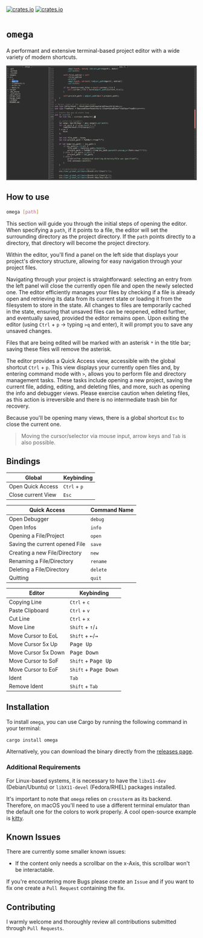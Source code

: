 [![crates.io](https://img.shields.io/crates/v/omega.svg)](https://crates.io/crates/omega)
[![crates.io](https://img.shields.io/crates/d/omega.svg)](https://crates.io/crates/omega)

# `omega`

A performant and extensive terminal-based project editor with a wide variety of modern shortcuts.

<img src="images/screenshot.png" width="650"/>

## How to use

```bash
omega [path]
```

This section will guide you through the initial steps of opening the editor. When specifying a `path`, if it points to a file, the editor will set the surrounding directory as the project directory. If the `path` points directly to a directory, that directory will become the project directory.

Within the editor, you'll find a panel on the left side that displays your project's directory structure, allowing for easy navigation through your project files.

Navigating through your project is straightforward: selecting an entry from the left panel will close the currently open file and open the newly selected one. The editor efficiently manages your files by checking if a file is already open and retrieving its data from its current state or loading it from the filesystem to store in the state. All changes to files are temporarily cached in the state, ensuring that unsaved files can be reopened, edited further, and eventually saved, provided the editor remains open. Upon exiting the editor (using `Ctrl` + `p` -> typing `>q` and enter), it will prompt you to save any unsaved changes.

Files that are being edited will be marked with an asterisk `*` in the title bar; saving these files will remove the asterisk.

The editor provides a Quick Access view, accessible with the global shortcut `Ctrl` + `p`. This view displays your currently open files and, by entering command mode with `>`, allows you to perform file and directory management tasks. These tasks include opening a new project, saving the current file, adding, editing, and deleting files, and more, such as opening the info and debugger views. Please exercise caution when deleting files, as this action is irreversible and there is no intermediate trash bin for recovery.

Because you'll be opening many views, there is a global shortcut `Esc` to close the current one.

> Moving the cursor/selector via mouse input, arrow keys and `Tab` is also possible.

## Bindings

| Global             | Keybinding   |
| ------------------ | ------------ |
| Open Quick Access  | `Ctrl` + `p` |
| Close current View | `Esc`        |

| Quick Access                   | Command Name |
| ------------------------------ | ------------ |
| Open Debugger                  | `debug`      |
| Open Infos                     | `info`       |
| Opening a File/Project         | `open`       |
| Saving the current opened File | `save`       |
| Creating a new File/Directory  | `new`        |
| Renaming a File/Directory      | `rename`     |
| Deleting a File/Directory      | `delete`     |
| Quitting                       | `quit`       |

| Editor              | Keybinding                                    |
| ------------------- | --------------------------------------------- |
| Copying Line        | `Ctrl` + `c`                                  |
| Paste Clipboard     | `Ctrl` + `v`                                  |
| Cut Line            | `Ctrl` + `x`                                  |
| Move Line           | `Shift` + <kbd>&uarr;</kbd>/<kbd>&darr;</kbd> |
| Move Cursor to EoL  | `Shift` + <kbd>&larr;</kbd>/<kbd>&rarr;</kbd> |
| Move Cursor 5x Up   | <kbd>Page Up</kbd>                            |
| Move Cursor 5x Down | <kbd>Page Down</kbd>                          |
| Move Cursor to SoF  | `Shift` + <kbd>Page Up</kbd>                  |
| Move Cursor to EoF  | `Shift` + <kbd>Page Down</kbd>                |
| Ident               | `Tab`                                         |
| Remove Ident        | `Shift` + `Tab`                               |

## Installation

To install `omega`, you can use Cargo by running the following command in your terminal:

```bash
cargo install omega
```

Alternatively, you can download the binary directly from the [releases page](https://github.com/nwrenger/omega/releases/latest).

### Additional Requirements

For Linux-based systems, it is necessary to have the `libx11-dev` (Debian/Ubuntu) or `libX11-devel` (Fedora/RHEL) packages installed.

It's important to note that `omega` relies on `crossterm` as its backend. Therefore, on macOS you'll need to use a different terminal emulator than the default one for the colors to work properly. A cool open-source example is [kitty](https://sw.kovidgoyal.net/kitty/).

## Known Issues

There are currently some smaller known issues:

- If the content only needs a scrollbar on the x-Axis, this scrollbar won't be interactable.

If you're encountering more Bugs please create an `Issue` and if you want to fix one create a `Pull Request` containing the fix.

## Contributing

I warmly welcome and thoroughly review all contributions submitted through `Pull Requests`.
